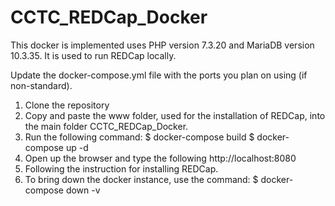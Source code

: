 # CCTC_REDCap_Docker
This docker is implemented uses PHP version 7.3.20 and MariaDB version 10.3.35. It is used to run REDCap locally.

Update the docker-compose.yml file with the ports you plan on using (if non-standard).

1. Clone the repository
2. Copy and paste the www folder, used for the installation of REDCap, into the main folder CCTC_REDCap_Docker.
3. Run the following command:
    $ docker-compose build
    $ docker-compose up -d
4. Open up the browser and type the following
    http://localhost:8080
5. Following the instruction for installing REDCap.
6. To bring down the docker instance, use the command:
    $ docker-compose down -v

